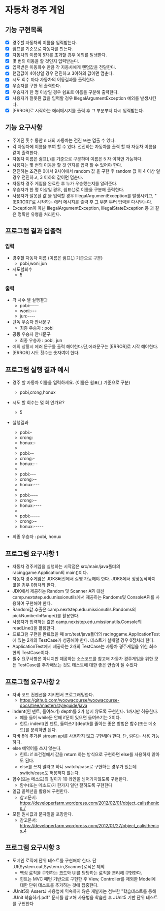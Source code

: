 # 자동차 경주 게임

## 기능 구현목록
- [x] 경주할 자동차의 이름을 입력받는다.
- [x] 쉼표를 기준으로 자동차를 만든다.
- [x] 자동차의 이름이 5자를 초과할 경우 예외를 발생한다.
- [x] 몇 번의 이동을 할 것인지 입력받는다.
- [x] 입력받은 이동회수 만큼 각 자동차에게 랜덤값을 전달한다.
- [x] 랜덤값이 4이상일 경우 전진하고 3이하의 값이면 멈춘다.
- [x] 시도 회수 마다 자동차의 이동결과를 출력한다.
- [x] 우승자를 구한 뒤 출력한다.
- [x] 우승자가 한 명 이상일 경우 쉼표로 이름을 구분해 출력한다.
- [x] 사용자가 잘못된 값을 입력할 경우 IllegalArgumentException 예외를
  발생시킨다.
- [x] [ERROR]로 시작하는 에러메시지를 출력 후 그 부분부터 다시 입력받는다.

## 기능 요구사항
- 주어진 횟수 동안 n 대의 자동차는 전진 또는 멈출 수 있다.
- 각 자동차에 이름을 부여 할 수 있다. 전진하는 자동차를 출력 할 때 자동차
이름을 같이 출력한다.
- 자동차 이름은 쉼표(,)를 기준으로 구분하며 이름은 5 자 이하만 가능하다.
- 사용자는 몇 번의 이동을 할 것 인지를 입력 할 수 있어야 한다.
- 전진하는 조건은 0에서 9사이에서 random 값 을 구한 후 random 값 이 4 이상 
일 경우 전진하고, 3 이하의 값이면 멈춘다.
- 자동차 경주 게임을 완료한 후 누가 우승했는지를 알려준다.
- 우승자가 한 명 이상일 경우, 쉼표(,)로 이름을 구분해 출력한다.
- 사용자가 잘못된 값 을 입력할 경우 IllegalArgumentException를 발생시키고,
"[ERROR]"로 시작하는 에러 메시지를 출력 후 그 부분 부터 입력을 다시받는다.
- Exception이 아닌 IllegalArgumentException, IllegalStateException 등
과 같은 명확한 유형을 처리한다.


## 프로그램 결과 입출력
### 입력
- 경주할 자동차 이름 (이름은 쉼표(,) 기준으로 구분)
  - pobi,woni,jun
- 시도할회수
  - 5
### 출력
- 각 차수 별 실행결과
  - pobi:——
  - woni:---
  - jun:----
- 단독 우승자 안내문구
  - 최종 우승자 : pobi
- 공동 우승자 안내문구
  - 최종 우승자 : pobi, jun  
- 예외 상황시 에러 문구를 출력 해야한다.단,에러문구는 [ERROR]로 시작 해야한다.
- [ERROR] 시도 횟수는 숫자여야 한다.

## 프로그램 실행 결과 예시
- 경주 할 자동차 이름을 입력하세요. (이름은 쉼표(,) 기준으로 구분)
  - pobi,crong,honux
- 시도 할 회수는 몇 회 인가요?
  - 5
- 실행결과
  - pobi:-
  - crong:
  - honux:-
  - 
  - pobi:--
  - crong:-
  - honux:--
  - 
  - pobi:---
  - crong:--
  - honux:---
  - 
  - pobi:----
  - crong:--
  - honux:----
  - 
  - pobi:-----
  - crong:--
  - honux:-----
  

- 최종 우승자 : pobi, honux

## 프로그램 요구사항 1
- 자동차 경주게임을 실행하는 시작점은 src/main/java폴더의 racinggame.Application의 main()이다. 
- 자동차 경주게임은 JDK8버전에서 실행 가능해야 한다. JDK8에서 정상동작하지 않을 경우 0점처리 한다.
- JDK에서 제공하는 Random 및 Scanner API 대신 camp.nextstep.edu.missionutils에서 제공하는 Randoms및 ConsoleAPI를 사용하여 구현해야 한다.
- Random값 추출은 camp.nextstep.edu.missionutils.Randoms의 pickNumberInRange()를 활용한다.
- 사용자가 입력하는 값은 camp.nextstep.edu.missionutils.Console의 readLine()을 활용한다. 
- 프로그램 구현을 완료했을 때 src/test/java폴더의 racinggame.ApplicationTest에 있는 2개의 TestCase가 성공해야 한다. 테스트가 실패할 경우 0점처리 한다. 
- ApplicationTest에서 제공하는 2개의 TestCase는 자동차 경주게임을 위한 최소한의 TestCase이다. 
- 필수 요구사항은 아니지만 제공하는 소스코드를 참고해 자동차 경주게임을 위한 모든 TestCase를 추가해보는 것도 테스트에 대한 좋은 연습이 될 수있다

## 프로그램 요구사항 2
- 자바 코드 컨벤션을 지키면서 프로그래밍한다.
  - https://github.com/woowacourse/woowacourse-docs/tree/master/styleguide/java 
- indent(인 덴트, 들여쓰기) depth를 2가 넘지 않도록 구현한다. 1까지만 허용한다. 
  - 예를 들어 while문 안에 if문이 있으면 들여쓰기는 2이다. 
  - 힌트: indent(인 덴트, 들여쓰기)depth를 줄이는 좋은 방법은 함수(또는 메소드)를 분리하면 된다. 
- 자바 8에 추가된 stream api를 사용하지 않고 구현해야 한다. 단, 람다는 사용 가능하다. 
- else 예약어를 쓰지 않는다. 
  - 힌트: if 조건절에서 값을 return 하는 방식으로 구현하면 else를 사용하지 않아도 된다. 
  - else를 쓰지 말라고 하니 switch/case로 구현하는 경우가 있는데 switch/case도 허용하지 않는다. 
- 함수(또는 메소드)의 길이가 10 라인을 넘어가지않도록 구현한다. 
  - 함수(또는 메소드)가 한가지 일만 잘하도록 구현한다
- 일급 콜렉션을 활용해 구현한다.
  - 참고문서: https://developerfarm.wordpress.com/2012/02/01/object_calisthenics_/
- 모든 원시값과 문자열을 포장한다.
  - 참고문서: https://developerfarm.wordpress.com/2012/01/27/object_calisthenics_4

## 프로그램 요구사항 3
- 도메인 로직에 단위 테스트를 구현해야 한다. 단 ,UI(System.out,System.in,Scanner)로직은 제외
  - 핵심 로직을 구현하는 코드와 UI를 담당하는 로직을 분리해 구현한다.
  - 힌트는 MVC 패턴 기반으로 구현한 후 View, Controller를 제외한 Model에 대한 
  단위 테스트를 추가하는 것에 집중한다.
- JUnit5와 AssertJ 사용법에 익숙하지 않은 개발자는 첨부한 "학습테스트를 통해 JUnit 학습하기.pdf" 문서를
참고해 사용법을 학습한 후 JUnit5 기반 단위 테스트를 구현한다
